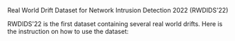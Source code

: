 Real World Drift Dataset for Network Intrusion Detection 2022 (RWDIDS'22)

RWDIDS'22 is the first dataset containing several real world drifts. Here is the instruction on how to use the dataset:
